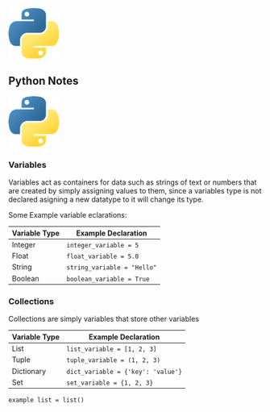 ![](Images/Python_logo.png) 
## Python Notes
![](Images/Python_logo.png) 
### Variables
Variables act as containers for data such as strings of text or numbers that are created by simply assigning values to them, since a variables type is not declared asigning a new datatype to it will change its type.

Some Example variable eclarations:


| Variable Type | Example Declaration                |
|---------------|------------------------------------|
| Integer       | `integer_variable = 5`         |
| Float         | `float_variable = 5.0`             |
| String        | `string_variable = "Hello"`        |
| Boolean       | `boolean_variable = True`          |


### Collections
Collections are simply variables that store other variables

| Variable Type | Example Declaration                |
|---------------|------------------------------------|
| List          | `list_variable = [1, 2, 3]`        |
| Tuple         | `tuple_variable = (1, 2, 3)`       |
| Dictionary    | `dict_variable = {'key': 'value'}` |
| Set           | `set_variable = {1, 2, 3}`         
```
example list = list()

```